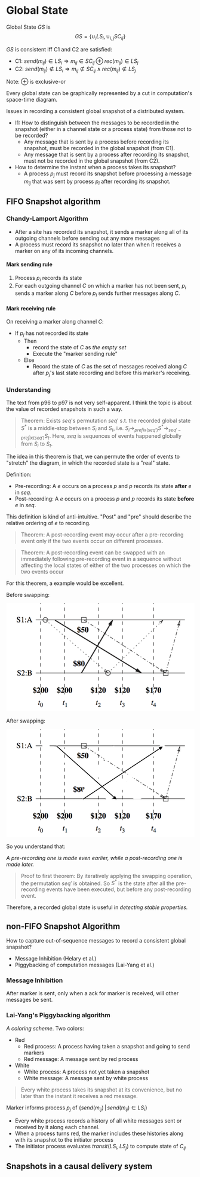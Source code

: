 # Global State

Global State $GS$ is $$GS = \{ \cup_i LS_i, \cup_{i, j} SC_{ij} \}$$

$GS$ is consistent iff C1 and C2 are satisfied:

* C1: $send(m_{ij}) \in LS_i \Rightarrow m_{ij} \in SC_{ij} \oplus rec(m_{ij}) \in LS_j$
* C2: $send(m_{ij}) \notin LS_i \Rightarrow m_{ij} \notin SC_{ij} \wedge rec(m_{ij}) \notin LS_j$

Note: $\oplus$ is exclusive-or

Every global state can be graphically represented by a cut in computation's space-time diagram.

Issues in recording a consistent global snapshot of a distributed system.

* I1: How to distinguish between the messages to be recorded in the snapshot (either in a channel state or a process state) from those not to be recorded?
    + Any message that is sent by a process before recording its snapshot, must be recorded in the global snapshot (from C1).
    + Any message that is sent by a process after recording its snapshot, must not be recorded in the global snapshot (from C2).
* How to determine the instant when a process takes its snapshot?
    + A process $p_j$ must record its snapshot before processing a message $m_{ij}$ that was sent by process $p_i$ after recording its snapshot.

## FIFO Snapshot algorithm
### Chandy-Lamport Algorithm
* After a site has recorded its snapshot, it sends a marker along all of its outgoing channels before sending out any more messages
* A process must record its snapshot no later than when it receives a marker on any of its incoming channels.

#### Mark sending rule
1. Process $p_i$ records its state
2. For each outgoing channel $C$ on which a marker has not been sent, $p_i$ sends a marker along $C$ before $p_i$ sends further messages along $C$.

#### Mark receiving rule
On receiving a marker along channel $C$:

* If $p_j$ has not recorded its state
    + Then
        - record the state of $C$ as *the empty set*
        - Execute the "marker sending rule"
    + Else
        + Record the state of $C$ as the set of messages received along $C$ after $p_{j}$'s last state recording and before this marker's receiving.

### Understanding

The text from p96 to p97 is not very self-apparent. I think the topic is about the value of recorded snapshots in such a way.

> Theorem: Exists $seq$'s permutation $seq'$ s.t. the recorded global state  $S^*$ is a middle-stop between $S_i$ and $S_t$, i.e. $S_i \rightarrow_{prefix(seq')} S^* \rightarrow_{seq' - prefix(seq')} S_t$. Here, $seq$ is sequences of events happened globally from $S_i$ to $S_t$.

The idea in this theorem is that, we can permute the order of events to "stretch" the diagram, in which the recorded state is a "real" state.

Definition:

* Pre-recording: A $e$ occurs on a process $p$ and $p$ records its state **after** $e$ in $seq$.
* Post-recording: A $e$ occurs on a process $p$ and $p$ records its state **before** $e$ in $seq$.

This definition is kind of anti-intuitive. "Post" and "pre" should describe the relative ordering of $e$ to recording.

> Theorem: A post-recording event may occur after a pre-recording event only if the two events occur on different processes.

> Theorem: A post-recording event can be swapped with an immediately following pre-recording event in a sequence without affecting the local states of either of the two processes on which the two events occur

For this theorem, a example would be excellent. 

Before swapping:

![](old-time-diagram.png)

After swapping:

![](new-time-diagram.png)

So you understand that:

*A pre-recording one is made even earlier, while a post-recording one is made later.*


> Proof to first theorem: By iteratively applying the swapping operation, the permutation $seq'$ is obtained. So $S^*$ is the state after all the pre-recording events have been executed, but before any post-recording event.

Therefore, a recorded global state is useful in *detecting stable properties.*

## non-FIFO Snapshot Algorithm
How to capture out-of-sequence messages to record a consistent global snapshot?

* Message Inhibition (Helary et al.)
* Piggybacking of computation messages (Lai-Yang et al.)

### Message Inhibition
After marker is sent, only when a ack for marker is received, will other messages be sent.

### Lai-Yang's Piggybacking algorithm
*A coloring scheme*. Two colors:

* Red
    + Red process: A process having taken a snapshot and going to send markers
    + Red message: A message sent by red process
* White
    + White process: A process not yet taken a snapshot
    + White message: A message sent by white process

> Every white process takes its snapshot at its convenience, but no later than the instant it receives a red message.

Marker informs process $p_j$ of $\{ send(m_{ij}) \,|\, send(m_{ij}) \in LS_i\}$

* Every white process records a history of all white messages sent or received by it along each channel.
* When a process turns red, the marker includes these histories along with its snapshot to the initiator process
* The initiator process evaluates $transit(LS_i, LS_j)$ to compute state of $C_{ij}$

## Snapshots in a causal delivery system



